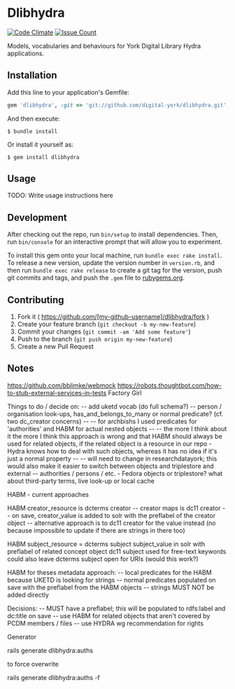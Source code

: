 # Dlibhydra

[![Code Climate](https://codeclimate.com/github/digital-york/dlibhydra/badges/gpa.svg)](https://codeclimate.com/github/digital-york/dlibhydra)
[![Issue Count](https://codeclimate.com/github/digital-york/dlibhydra/badges/issue_count.svg)](https://codeclimate.com/github/digital-york/dlibhydra)


Models, vocabularies and behaviours for York Digital Library Hydra applications.


## Installation

Add this line to your application's Gemfile:

```ruby
gem 'dlibhydra', :git => 'git://github.com/digital-york/dlibhydra.git', branch: 'master'
```

And then execute:

    $ bundle install

Or install it yourself as:

    $ gem install dlibhydra

## Usage

TODO: Write usage instructions here

## Development

After checking out the repo, run `bin/setup` to install dependencies. Then, run `bin/console` for an interactive prompt that will allow you to experiment.

To install this gem onto your local machine, run `bundle exec rake install`. To release a new version, update the version number in `version.rb`, and then run `bundle exec rake release` to create a git tag for the version, push git commits and tags, and push the `.gem` file to [rubygems.org](https://rubygems.org).

## Contributing

1. Fork it ( https://github.com/[my-github-username]/dlibhydra/fork )
2. Create your feature branch (`git checkout -b my-new-feature`)
3. Commit your changes (`git commit -am 'Add some feature'`)
4. Push to the branch (`git push origin my-new-feature`)
5. Create a new Pull Request

## Notes

https://github.com/bblimke/webmock
https://robots.thoughtbot.com/how-to-stub-external-services-in-tests
Factory Girl

Things to do / decide on:
-- add uketd vocab (do full schema?)
-- person / organisation look-ups, has_and_belongs_to_many or normal predicate? (cf. two dc_creator concerns)
-- -- for archbishs I used predicates for 'authorities' and HABM for actual nested objects
-- -- the more I think about it the more I think this approach is wrong and that HABM should always be used for related objects, 
if the related object is a resource in our repo - Hydra knows how to deal with such objects, whereas it has no idea if it's just a normal property
-- -- will need to change in researchdatayork; this would also make it easier to switch between objects and triplestore and external
-- authorities / persons / etc. - Fedora objects or triplestore? what about third-party terms, live look-up or local cache

HABM - current approaches

HABM creator_resource is dcterms creator
-- creator maps is dc11 creator
-- on save, creator_value is added to solr with the preflabel of the creator object
-- alternative approach is to dc11 creator for the value instead (no because impossible to update if there are strings in there too)

HABM subject_resource = dcterms subject
subject_value in solr with preflabel of related concept object
dc11 subject used for free-text keywords
could also leave dcterms subject open for URIs (would this work?)

HABM for theses metadata approach:
-- local predicates for the HABM because UKETD is looking for strings
-- normal predicates populated on save with the preflabel from the HABM objects
-- strings MUST NOT be added directly


Decisions:
-- MUST have a preflabel; this will be populated to rdfs:label and dc:title on save
-- use HABM for related objects that aren't covered by PCDM members / files
-- use HYDRA wg recommendation for rights

Generator

rails generate dlibhydra:auths

to force overwrite

rails generate dlibhydra:auths -f

